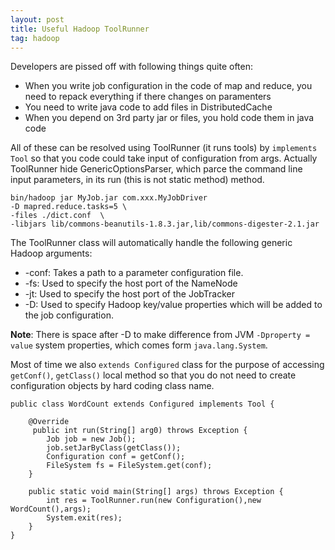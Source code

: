 ```yaml
---
layout: post
title: Useful Hadoop ToolRunner
tag: hadoop
---
```

Developers are pissed off with following things quite often:

* When you write job configuration in the code of map and reduce, you need to repack everything if there changes on paramenters
* You need to write java code to add files in DistributedCache
* When you depend on 3rd party jar or files, you hold code them in java code

All of these can be resolved using ToolRunner (it runs tools) by `implements Tool` so that you code could take input of configuration from args. Actually ToolRunner hide GenericOptionsParser, which parce the command line input parameters, in its run (this is not static method) method.

    bin/hadoop jar MyJob.jar com.xxx.MyJobDriver 
    -D mapred.reduce.tasks=5 \
    -files ./dict.conf  \
    -libjars lib/commons-beanutils-1.8.3.jar,lib/commons-digester-2.1.jar

The ToolRunner class will automatically handle the following generic Hadoop arguments:

* -conf: Takes a path to a parameter configuration file.
* -fs: Used to specify the host port of the NameNode
* -jt: Used to specify the host port of the JobTracker
* -D: Used to specify Hadoop key/value properties which will be added to the job configuration. 

__Note__: There is space after -D to make difference from JVM `-Dproperty = value` system properties, which comes form `java.lang.System`.

Most of time we also `extends Configured` class for the purpose of accessing `getConf()`, `getClass()` local method so that you do not need to create configuration objects by hard coding class name.

    public class WordCount extends Configured implements Tool {

        @Override
         public int run(String[] arg0) throws Exception {
            Job job = new Job();
            job.setJarByClass(getClass());
            Configuration conf = getConf();
            FileSystem fs = FileSystem.get(conf);
        }

        public static void main(String[] args) throws Exception {
            int res = ToolRunner.run(new Configuration(),new WordCount(),args);
            System.exit(res);
        }
    }


